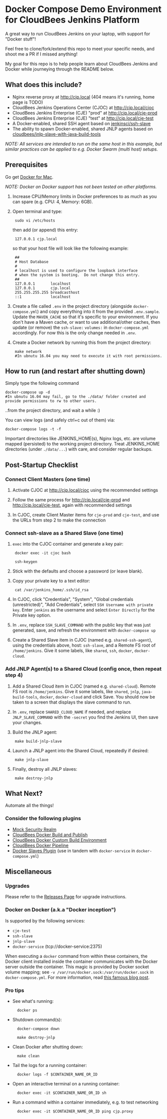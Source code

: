 # Docker Compose Demo Environment for CloudBees Jenkins Platform

A great way to run CloudBees Jenkins on your laptop, with support for "Docker stuff"!

Feel free to clone/fork/extend this repo to meet your specific needs, and shoot me a PR if I missed anything!

My goal for this repo is to help people learn about CloudBees Jenkins and Docker while journeying through the README below.

## What does this include?
* Nginx reverse proxy at http://cjp.local (404 means it's running, home page is TODO)
* CloudBees Jenkins Operations Center (CJOC) at http://cjp.local/cjoc
* CloudBees Jenkins Enterprise (CJE) "prod" at http://cjp.local/cje-prod
* CloudBees Jenkins Enterprise (CJE) "test" at http://cjp.local/cje-test
* A Docker-enabled, shared SSH agent based on [jenkinsci/ssh-slave](https://hub.docker.com/r/jenkinsci/ssh-slave/)
* The ability to spawn Docker-enabled, shared JNLP agents based on [cloudbees/jnlp-slave-with-java-build-tools](https://hub.docker.com/r/cloudbees/jnlp-slave-with-java-build-tools/)

*NOTE: All services are intended to run on the same host in this example, but similar practices can be applied to e.g. Docker Swarm (multi host) setups.*

## Prerequisites

Go get [Docker for Mac](https://docs.docker.com/docker-for-mac/).

*NOTE: Docker on Docker support has not been tested on other platforms.*

1. Increase CPU/Memory limits in Docker preferences to as much as you can spare (e.g. CPU: 4, Memory: 6GB).

2. Open terminal and type:

        sudo vi /etc/hosts

    then add (or append) this entry:

        127.0.0.1 cjp.local

	so that your host file will look like the following example:
	
		##
		# Host Database
		#
		# localhost is used to configure the loopback interface
		# when the system is booting.  Do not change this entry.
		##
		127.0.0.1       localhost
		127.0.0.1       cjp.local
		255.255.255.255 broadcasthost
		::1             localhost	


3. Create a file called ``.env`` in the project directory (alongside ``docker-compose.yml``) and copy everything into it from the provided ``.env.sample``. Update the ``MAVEN_CACHE`` so that it's specific to your environment. If you don't have a Maven cache, or want to use additional/other caches, then update (or remove) the ``ssh-slave:`` ``volumes:`` in ``docker-compose.yml`` accordingly. For now this is the only change needed in ``.env``.

4. Create a Docker network by running this from the project directory:

        make network
        #In ubnutu 16.04 you may need to execute it with root permissions.


## How to run (and restart after shutting down)

Simply type the following command

    docker-compose up -d
    #In ubnutu 16.04 may fail, go to the ./data/ folder created and provide permissions to rw to other users.

..from the project directory, and wait a while :)

You can view logs (and safely ctrl+c out of them) via:

    docker-compose logs -t -f

Important directories like JENKINS_HOME(s), Nginx logs, etc. are volume mapped (persisted) to the working project directory. Treat JENKINS_HOME directories (under ``./data/...``) with care, and consider regular backups.

## Post-Startup Checklist

### Connect Client Masters (one time)

1. Activate CJOC at http://cjp.local/cjoc using the recommended settings

2. Follow the same process for http://cjp.local/cje-prod and http://cjp.local/cje-test, again with recommended settings

3. In CJOC, create Client Master items for ``cje-prod`` and ``cje-test``, and use the URLs from step 2 to make the connection

### Connect ssh-slave as a Shared Slave (one time)

1. `` exec `` into the CJOC container and generate a key pair:

        docker exec -it cjoc bash

        ssh-keygen

2. Stick with the defaults and choose a password (or leave blank).

3. Copy your private key to a text editor:

        cat /var/jenkins_home/.ssh/id_rsa

4. In CJOC, click "Credentials", "System", "Global credentials (unrestricted)", "Add Credentials", select ``SSH Username with private key``. Enter ``jenkins`` as the username and select ``Enter Directly`` for the Private key option.

5. In ``.env``, replace ``SSH_SLAVE_COMMAND`` with the public key that was just generated, save, and refresh the environment with ``docker-compose up``

6. Create a Shared Slave item in CJOC (named e.g. ``shared-ssh-agent``), using the credentials above, host: ``ssh-slave``, and a Remote FS root of ``/home/jenkins``. Give it some labels, like ``shared``, ``ssh``, ``docker``, ``docker-cloud``.

### Add JNLP Agent(s) to a Shared Cloud (config once, then repeat step 4)

1. Add a Shared Cloud item in CJOC (named e.g. `` shared-cloud ``). Remote FS root is ``/home/jenkins``. Give it some labels, like ``shared``, ``jnlp``, ``java-build-tools``, ``docker``, ``docker-cloud`` and click Save. You should now be taken to a screen that displays the slave command to run.

2. In ``.env``, replace ``SHARED_CLOUD_NAME`` if needed, and replace ``JNLP_SLAVE_COMMAND`` with the ``-secret`` you find the Jenkins UI, then save your changes.

3. Build the JNLP agent:

        make build-jnlp-slave

3. Launch a JNLP agent into the Shared Cloud, repeatedly if desired:

        make jnlp-slave

4. Finally, destroy all JNLP slaves:

        make destroy-jnlp

## What Next?

Automate all the things!

### Consider the following plugins

* [Mock Security Realm](https://wiki.jenkins-ci.org/display/JENKINS/Mock+Security+Realm+Plugin)
* [CloudBees Docker Build and Publish](https://wiki.jenkins-ci.org/display/JENKINS/CloudBees+Docker+Build+and+Publish+plugin)
* [CloudBees Docker Custom Build Environment](https://wiki.jenkins-ci.org/display/JENKINS/CloudBees+Docker+Custom+Build+Environment+Plugin)
* [CloudBees Docker Pipeline](https://wiki.jenkins-ci.org/display/JENKINS/CloudBees+Docker+Pipeline+Plugin)
* [Docker Slaves Plugin](https://wiki.jenkins-ci.org/display/JENKINS/Docker+Slaves+Plugin) (use in tandem with ``docker-service`` in ``docker-compose.yml``)

## Miscellaneous

### Upgrades

Please refer to the [Releases Page](https://github.com/schottsfired/cjp-demo-environment/releases) for upgrade instructions.

### Docker on Docker (a.k.a "Docker inception")

Is supported by the following services:

* ``cje-test``
* ``ssh-slave``
* ``jnlp-slave``
* ``docker-service`` (tcp://docker-service:2375)

When executing a ``docker`` command from within these containers, the Docker client installed inside the container communicates with the  Docker server outside the container. This magic is provided by Docker socket volume mapping; see ``-v /var/run/docker.sock:/var/run/docker.sock`` in ``docker-compose.yml``. For more information, read [this famous blog post](https://jpetazzo.github.io/2015/09/03/do-not-use-docker-in-docker-for-ci/).

### Pro tips
* See what's running:

        docker ps

* Shutdown command(s):

        docker-compose down

        make destroy-jnlp

* Clean Docker after shutting down:

        make clean

* Tail the logs for a running container:

        docker logs -f $CONTAINER_NAME_OR_ID

* Open an interactive terminal on a running container:

        docker exec -it $CONTAINER_NAME_OR_ID sh

* Run a command within a container immediately, e.g. to test networking

        docker exec -it $CONTAINER_NAME_OR_ID ping cjp.proxy
